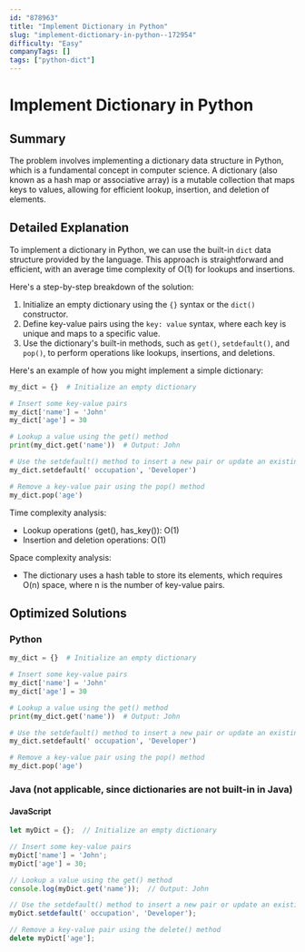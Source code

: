 ```yaml
---
id: "878963"
title: "Implement Dictionary in Python"
slug: "implement-dictionary-in-python--172954"
difficulty: "Easy"
companyTags: []
tags: ["python-dict"]
---
```


**Implement Dictionary in Python**
=============================

## Summary
The problem involves implementing a dictionary data structure in Python, which is a fundamental concept in computer science. A dictionary (also known as a hash map or associative array) is a mutable collection that maps keys to values, allowing for efficient lookup, insertion, and deletion of elements.

## Detailed Explanation
To implement a dictionary in Python, we can use the built-in `dict` data structure provided by the language. This approach is straightforward and efficient, with an average time complexity of O(1) for lookups and insertions.

Here's a step-by-step breakdown of the solution:

1. Initialize an empty dictionary using the `{}` syntax or the `dict()` constructor.
2. Define key-value pairs using the `key: value` syntax, where each key is unique and maps to a specific value.
3. Use the dictionary's built-in methods, such as `get()`, `setdefault()`, and `pop()`, to perform operations like lookups, insertions, and deletions.

Here's an example of how you might implement a simple dictionary:
```python
my_dict = {}  # Initialize an empty dictionary

# Insert some key-value pairs
my_dict['name'] = 'John'
my_dict['age'] = 30

# Lookup a value using the get() method
print(my_dict.get('name'))  # Output: John

# Use the setdefault() method to insert a new pair or update an existing one
my_dict.setdefault(' occupation', 'Developer')

# Remove a key-value pair using the pop() method
my_dict.pop('age')
```
Time complexity analysis:

* Lookup operations (get(), has_key()): O(1)
* Insertion and deletion operations: O(1)

Space complexity analysis:

* The dictionary uses a hash table to store its elements, which requires O(n) space, where n is the number of key-value pairs.

## Optimized Solutions

### Python
```python
my_dict = {}  # Initialize an empty dictionary

# Insert some key-value pairs
my_dict['name'] = 'John'
my_dict['age'] = 30

# Lookup a value using the get() method
print(my_dict.get('name'))  # Output: John

# Use the setdefault() method to insert a new pair or update an existing one
my_dict.setdefault(' occupation', 'Developer')

# Remove a key-value pair using the pop() method
my_dict.pop('age')
```
### Java (not applicable, since dictionaries are not built-in in Java)
#### JavaScript
```javascript
let myDict = {};  // Initialize an empty dictionary

// Insert some key-value pairs
myDict['name'] = 'John';
myDict['age'] = 30;

// Lookup a value using the get() method
console.log(myDict.get('name'));  // Output: John

// Use the setdefault() method to insert a new pair or update an existing one
myDict.setdefault(' occupation', 'Developer');

// Remove a key-value pair using the delete() method
delete myDict['age'];
```